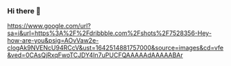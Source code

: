 ### Hi there 👋

<!--
**mamoonbgc036/mamoonbgc036** is a ✨ _special_ ✨ repository because its `README.md` (this file) appears on your GitHub profile.

Here are some ideas to get you started:

- 🔭 I’m currently working on ...
- 🌱 I’m currently learning ...
- 👯 I’m looking to collaborate on ...
- 🤔 I’m looking for help with ...
- 💬 Ask me about ...
- 📫 How to reach me: ...
- 😄 Pronouns: ...
- ⚡ Fun fact: ...
-->
https://www.google.com/url?sa=i&url=https%3A%2F%2Fdribbble.com%2Fshots%2F7528356-Hey-how-are-you&psig=AOvVaw2e-clogAk9NVENcU94RCcV&ust=1642514881757000&source=images&cd=vfe&ved=0CAsQjRxqFwoTCJDY4In7uPUCFQAAAAAdAAAAABAr

